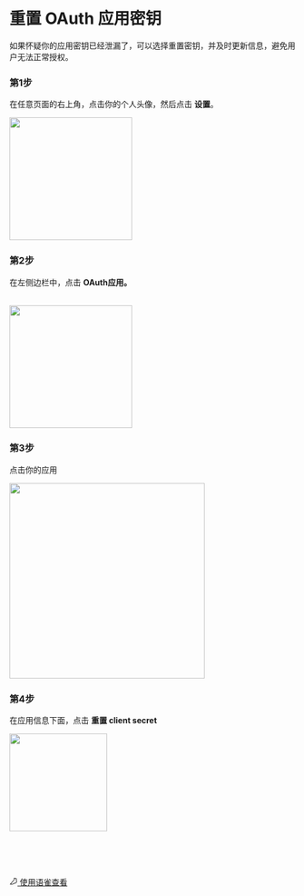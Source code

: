 # 重置 OAuth 应用密钥 

 <p>如果怀疑你的应用密钥已经泄漏了，可以选择重置密钥，并及时更新信息，避免用户无法正常授权。</p>

 ### 第1步 

<p><span>在任意页面的右上角，</span><span>点击</span><span>你的个人头像，然后</span><span>点击</span> <strong>设置</strong><span>。</span></p><p><span></span><img src="https://cdn.nlark.com/yuque/0/2019/png/84181/1556171888274-7f14bf3c-a471-4d23-aa56-f6d8af56f5b8.png#align=left&display=inline&height=382&originHeight=796&originWidth=450&status=done&width=216" style="max-width: 600px; width: 216px;"></p>

 ### 第2步 

<p><span>在左侧边栏中，点击 </span><strong>OAuth应用。</strong></p><p><strong><br></strong><img src="https://cdn.nlark.com/yuque/0/2019/png/84181/1556172018767-62d17902-e449-4a13-8e43-d065cebf34da.png#align=left&display=inline&height=218&originHeight=616&originWidth=610&status=done&width=216" style="max-width: 600px; width: 216px;"></p>

 ### 第3步 

<p><span>点击你的应用</span></p><p><span></span><img src="https://cdn.nlark.com/yuque/0/2019/png/84181/1556177681555-54e781b1-1e4a-4ae4-a1b9-c0dc513c52c3.png#align=left&display=inline&height=51&originHeight=110&originWidth=735&status=done&width=344" style="max-width: 600px; width: 344px;"></p>

 ### 第4步 

<p><span></span><span>在应用信息下面，点击 </span><strong>重置 client secret</strong></p><p><strong></strong><img src="https://cdn.nlark.com/yuque/0/2019/png/84181/1556177702136-b7d8d80d-5615-46c1-9620-91447cb38a44.png#align=left&display=inline&height=62&originHeight=62&originWidth=172&status=done&width=172" style="max-width: 600px; width: 172px;"></p><p><strong><br></strong></p><br><br><a class="yuque-link" target="_blank" href="https://www.yuque.com/yuque/developer/reset-oauth-client-secret"><svg viewBox="64 64 896 896" class="" data-icon="yuque" width="1em" height="1em" fill="currentColor" aria-hidden="true"><path d="M854.6 370.6c-9.9-39.4 9.9-102.2 73.4-124.4l-67.9-3.6s-25.7-90-143.6-98c-117.8-8.1-194.9-3-195-3 .1 0 87.4 55.6 52.4 154.7-25.6 52.5-65.8 95.6-108.8 144.7-1.3 1.3-2.5 2.6-3.5 3.7C319.4 605 96 860 96 860c245.9 64.4 410.7-6.3 508.2-91.1 20.5-.2 35.9-.3 46.3-.3 135.8 0 250.6-117.6 245.9-248.4-3.2-89.9-31.9-110.2-41.8-149.6zm-204.1 334c-10.6 0-26.2.1-46.8.3l-23.6.2-17.8 15.5c-47.1 41-104.4 71.5-171.4 87.6-52.5 12.6-110 16.2-172.7 9.6 18-20.5 36.5-41.6 55.4-63.1 92-104.6 173.8-197.5 236.9-268.5l1.4-1.4 1.3-1.5c4.1-4.6 20.6-23.3 24.7-28.1 9.7-11.1 17.3-19.9 24.5-28.6 30.7-36.7 52.2-67.8 69-102.2l1.6-3.3 1.2-3.4c13.7-38.8 15.4-76.9 6.2-112.8 22.5.7 46.5 1.9 71.7 3.6 33.3 2.3 55.5 12.9 71.1 29.2 5.8 6 10.2 12.5 13.4 18.7 1 2 1.7 3.6 2.3 5l5 17.7c-15.7 34.5-19.9 73.3-11.4 107.2 3 11.8 6.9 22.4 12.3 34.4 2.1 4.7 9.5 20.1 11 23.3 10.3 22.7 15.4 43 16.7 78.7 3.3 94.6-82.7 181.9-182 181.9z"></path></svg> 使用语雀查看</a>